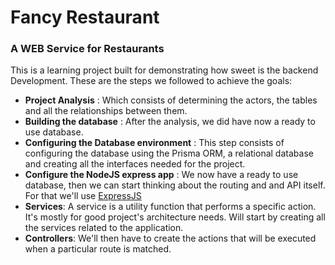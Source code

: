 # Fancy Restaurant
### A WEB Service for Restaurants

This is a learning project built for demonstrating how sweet is the backend Development.
These are the steps we followed to achieve the goals:
- **Project Analysis** : Which consists of determining the actors, the tables and all the relationships between them.
- **Building the database** : After the analysis, we did have now a ready to use database.
- **Configuring the Database environment** : This step consists of configuring the database using the Prisma ORM, a relational database and creating all the interfaces needed for the project.
- **Configure the NodeJS express app** : We now have a ready to use database, then we can start thinking about the routing and and API itself. For that we'll use [ExpressJS](https://expressjs.com)
- **Services**: A service is a utility function that performs a specific action. It's mostly for good project's architecture needs. Will start by creating all the services related to the application.
- **Controllers**: We'll then have to create the actions that will be executed when a particular route is matched. 